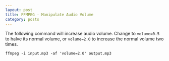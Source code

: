 ```yaml
---
layout: post
title: FFMPEG - Manipulate Audio Volume
category: posts
---
```

The following command will increase audio volume. Change to `volume=0.5` to halve its normal volume, or `volume=2.0` to increase the normal volume two times.

`ffmpeg -i input.mp3 -af 'volume=2.0' output.mp3`

